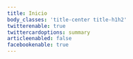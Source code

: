 ```yaml
---
title: Inicio
body_classes: 'title-center title-h1h2'
twitterenable: true
twittercardoptions: summary
articleenabled: false
facebookenable: true
---
```


